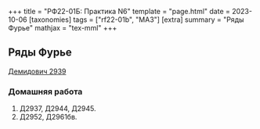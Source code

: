 +++
title = "РФ22-01Б: Практика N6"
template = "page.html"
date = 2023-10-06
[taxonomies]
tags = ["rf22-01b", "MA3"]
[extra]
summary = "Ряды Фурье"
mathjax = "tex-mml"
+++

<!-- more -->

## Ряды Фурье

[Демидович 2939](/D2939.pdf)

### Домашняя работа

1. Д2937, Д2944, Д2945.
2. Д2952, Д2961бв. 